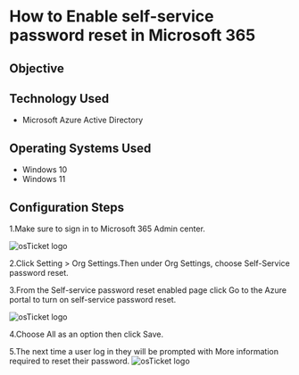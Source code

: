 
<h1>How to Enable self-service password reset in Microsoft 365</h1>

<h2>Objective</h2>


<h2>Technology Used</h2>

- Microsoft Azure Active Directory

<h2>Operating Systems Used </h2>

- Windows 10
- Windows 11

<h2>Configuration Steps</h2>

1.Make sure to sign in to Microsoft 365 Admin center.

  <img src="https://i.imgur.com/vG2dwPp.jpg" alt="osTicket logo"/>
  
2.Click Setting > Org Settings.Then under Org Settings, choose Self-Service password reset.

3.From the Self-service password reset enabled page click Go to the Azure portal to turn on self-service password reset.

<img src="https://i.imgur.com/BvPfRJR.jpg" alt="osTicket logo"/>

4.Choose All as an option then click Save.

5.The next time a user log in they will be prompted with More information required to reset their password.
<img src="https://i.imgur.com/0kTgm0h.jpg" alt="osTicket logo"/>

